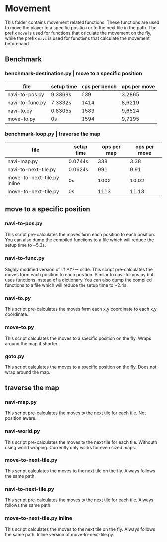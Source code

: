 # Movement
This folder contains movement related functions. These functions are used to move the player to a specific position or to the next tile in the path. The prefix `move` is used for functions that calculate the movement on the fly, while the prefix `navi` is used for functions that calculate the movement beforehand.


## Benchmark

### benchmark-destination.py | move to a specific position
| file                       | setup time | ops per bench | ops per move |
| -------------------------- | ---------- | ------------- | ------------ |
| navi-to-pos.py             | 9.3369s    |  539          |  3.2865      |
| navi-to-func.py            | 7.3332s    | 1414          |  8,6219      |
| navi-to.py                 | 0.8305s    | 1583          |  9,6524      |
| move-to.py                 | 0s         | 1594          |  9,7195      |


### benchmark-loop.py | traverse the map
| file                        | setup time | ops per map | ops per move |
| --------------------------- | ---------- | ----------- | ------------ |
| navi-map.py                 | 0.0744s    |  338        |  3.38        |
| navi-to-next-tile.py        | 0.0624s    |  991        |  9.91        |
| move-to-next-tile.py inline | 0s         | 1002        | 10.02        |
| move-to-next-tile.py        | 0s         | 1113        | 11.13        |


## move to a specific position

### navi-to-pos.py
This script pre-calculates the moves form each position to each position. You can also dump the compiled functions to a file which will reduce the setup time to ~5.3s.

### navi-to-func.py
Slighly modified version of けろびー code.
This script pre-calculates the moves form each position to each position. Similar to navi-to-pos.py but uses functions instead of a dictionary. You can also dump the compiled functions to a file which will reduce the setup time to ~2.4s.

### navi-to.py
This script pre-calculates the moves form each x,y coordinate to each x,y coordinate.

### move-to.py
This script calculates the moves to a specific position on the fly. Wraps around the map if shorter.

### goto.py
This script calculates the moves to a specific position on the fly. Does not wrap around the map.


## traverse the map

### navi-map.py
This script pre-calculates the moves to the next tile for each tile. Not position aware.

### navi-world.py
This script pre-calculates the moves to the next tile for each tile. Withouth using world wraping. Currently only works for even sized maps.

### move-to-next-tile.py
This script calculates the moves to the next tile on the fly. Always follows the same path.

### navi-to-next-tile.py
This script pre-calculates the moves to the next tile for each tile. Always follows the same path.

### move-to-next-tile.py inline
This script calculates the moves to the next tile on the fly. Always follows the same path. Inline version of move-to-next-tile.py.
